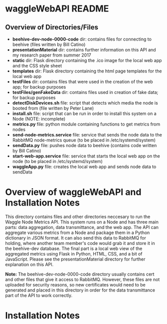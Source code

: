 # waggleWebAPI README

## Overview of Directories/Files

* **beehive-dev-node-0000-code** dir: contains files for connecting to beehive (files written by Bill Catino)
* **presentationMaterial** dir: contains further information on this API and my research paper from summer 2017
* **static** dir: Flask directory containing the .ico image for the local web app and the CSS style sheet
* **templates** dir: Flask directory containing the html page templates for the local web app
* **testFiles** dir: contains files that were used in the creation of the web app; for backup purposes
* **testFiles/genFakeData** dir: contains files used in creation of fake data; for backup purposes
* **detectDiskDevices.sh** file: script that detects which media the node is booted from (file written by Peter Lane)
* **install.sh** file: script that can be run in order to install this system on a Node (NOTE: incomplete)
* **metrics.py** file: python module containing functions to get metrics from nodes
* **send-node-metrics.service** file: service that sends the node data to the RabbitMQ node-metrics queue (to be placed in /etc/systemd/system)
* **sendData.py** file: pushes node data to beehive (contains code written by Bill Catino)
* **start-web-app.service** file: service that starts the local web app on the node (to be placed in /etc/systemd/system)
* **waggleApp.py** file: creates the local web app and sends node data to sendData

# Overview of waggleWebAPI and Installation Notes
This directory contains files and other directories neccesary to run the Waggle Node Metrics API. This system runs on a Node and has three main parts: data aggregation, data transmittance, and the web app. The API can aggregate various metrics from a Node and package them in a Python dictionary in JSON format. It can also send this data to RabbitMQ for holding, where another team member's code would grab it and store it in the beehive-dev database. The final part is a local web view of the aggregated metrics using Flask in Python, HTML, CSS, and a bit of JavaScript. Please see the presentationMaterial directory for further explanation on this API.

**Note:** The beehive-dev-node-0000-code directory usually contains cert and other files that give it access to RabbitMQ. However, these files are not uploaded for security reasons, so new certificates would need to be generated and placed in this directory in order for the data transmittance part of the API to work correctly.

# Installation Notes

